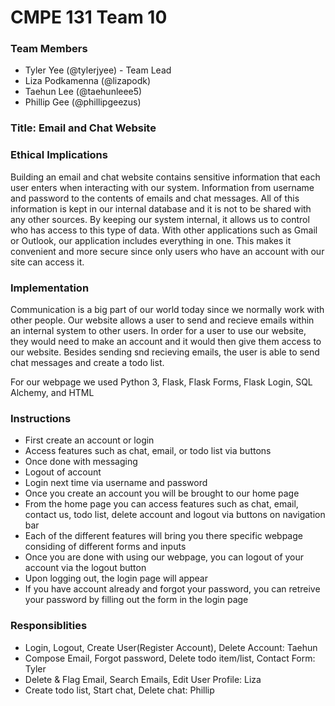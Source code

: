 # CMPE 131 Team 10 
### Team Members
- Tyler Yee (@tylerjyee) - Team Lead
- Liza Podkamenna (@lizapodk)
- Taehun Lee (@taehunleee5)
- Phillip Gee (@phillipgeezus)

### Title: Email and Chat Website

### Ethical Implications
Building an email and chat website contains sensitive information that each user enters when interacting with our system. Information from username and password to the contents of emails and chat messages. All of this information is kept in our internal database and it is not to be shared with any other sources. By keeping our system internal, it allows us to control who has access to this type of data. With other applications such as Gmail or Outlook, our application includes everything in one. This makes it convenient and more secure since only users who have an account with our site can access it.

### Implementation
Communication is a big part of our world today since we normally work with other people. Our website allows a user to send and recieve emails within an internal system to other users. In order for a user to use our website, they would need to make an account and it would then give them access to our website. Besides sending snd recieving emails, the user is able to send chat messages and create a todo list.

For our webpage we used Python 3, Flask, Flask Forms, Flask Login, SQL Alchemy, and HTML

 ### Instructions
 - First create an account or login
 - Access features such as chat, email, or todo list via buttons
 - Once done with messaging
 - Logout of account
 - Login next time via username and password
 - Once you create an account you will be brought to our home page
 - From the home page you can access features such as chat, email, contact us, todo list, delete account and logout via buttons on navigation bar
 - Each of the different features will bring you there specific webpage considing of different forms and inputs
 - Once you are done with using our webpage, you can logout of your account via the logout button
 - Upon logging out, the login page will appear
 - If you have account already and forgot your password, you can retreive your password by filling out the form in the login page

 ### Responsiblities
 - Login, Logout, Create User(Register Account), Delete Account: Taehun
 - Compose Email, Forgot password, Delete todo item/list, Contact Form: Tyler
 - Delete & Flag Email, Search Emails, Edit User Profile: Liza
 - Create todo list, Start chat, Delete chat: Phillip
